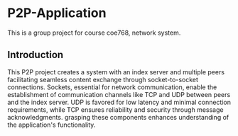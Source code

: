 # P2P-Application

This is a group project for course coe768, network system. 

## Introduction

This P2P project creates a system with an index server and multiple peers facilitating seamless content exchange through socket-to-socket connections. Sockets, essential for network communication, enable the establishment of communication channels like TCP and UDP between peers and the index server. UDP is favored for low latency and minimal connection requirements, while TCP ensures reliability and security through message acknowledgments. grasping these components enhances understanding of the application's functionality.
